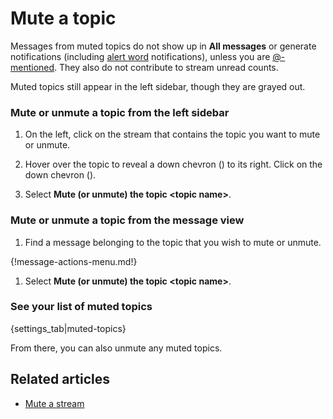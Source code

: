 # Mute a topic

Messages from muted topics do not show up in **All messages** or generate
notifications (including [alert word](/help/add-an-alert-word)
notifications), unless you are
[@-mentioned](/help/at-mention-a-team-member). They also do not contribute to
stream unread counts.

Muted topics still appear in the left sidebar, though they are grayed out.

### Mute or unmute a topic from the left sidebar

1. On the left, click on the stream that contains the topic you want to mute or unmute.

2. Hover over the topic to reveal a down chevron
   (<i class="icon-vector-chevron-down"></i>) to its right.
   Click on the down chevron (<i class="icon-vector-chevron-down"></i>).

4. Select **Mute (or unmute) the topic <topic name\>**.

### Mute or unmute a topic from the message view

1. Find a message belonging to the topic that you wish to mute or unmute.

{!message-actions-menu.md!}

1. Select **Mute (or unmute) the topic <topic name\>**.

### See your list of muted topics

{settings_tab|muted-topics}

From there, you can also unmute any muted topics.

## Related articles

* [Mute a stream](/help/mute-a-stream)
